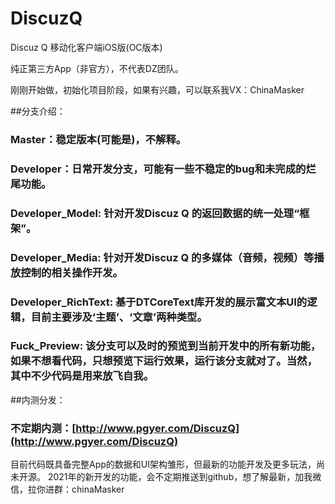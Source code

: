# DiscuzQ

Discuz Q 移动化客户端iOS版(OC版本)

纯正第三方App（非官方），不代表DZ团队。

刚刚开始做，初始化项目阶段，如果有兴趣，可以联系我VX：ChinaMasker


##分支介绍：

### Master：稳定版本(可能是)，不解释。
### Developer：日常开发分支，可能有一些不稳定的bug和未完成的烂尾功能。
### Developer_Model: 针对开发Discuz Q 的返回数据的统一处理“框架”。
### Developer_Media: 针对开发Discuz Q 的多媒体（音频，视频）等播放控制的相关操作开发。
### Developer_RichText: 基于DTCoreText库开发的展示富文本UI的逻辑，目前主要涉及‘主题’、‘文章’两种类型。
### Fuck_Preview: 该分支可以及时的预览到当前开发中的所有新功能，如果不想看代码，只想预览下运行效果，运行该分支就对了。当然，其中不少代码是用来放飞自我。

##内测分发：

### 不定期内测：[http://www.pgyer.com/DiscuzQ](http://www.pgyer.com/DiscuzQ)

目前代码既具备完整App的数据和UI架构雏形，但最新的功能开发及更多玩法，尚未开源。
2021年的新开发的功能，会不定期推送到github，想了解最新，加我微信，拉你进群：chinaMasker
